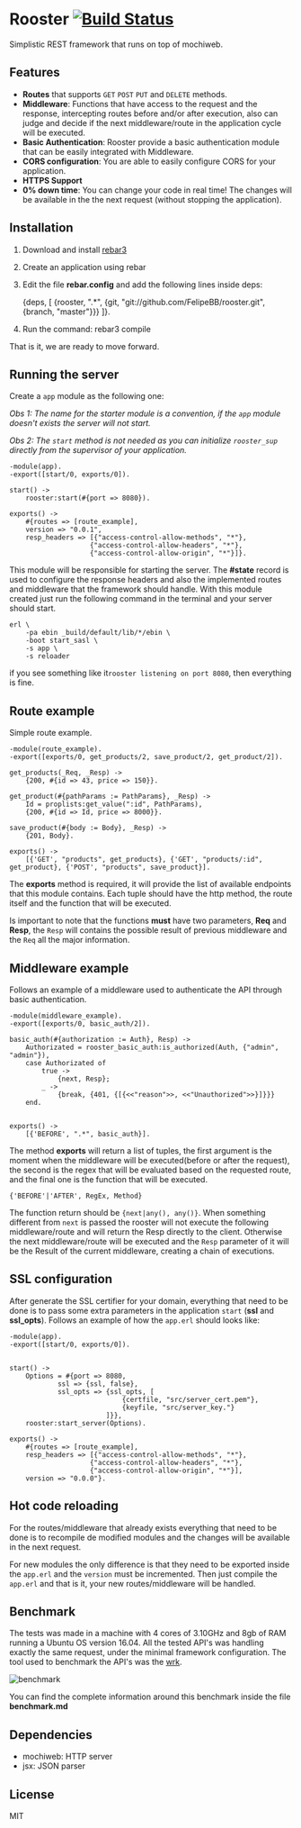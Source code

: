 # Rooster [![Build Status](https://travis-ci.org/FelipeBB/rooster.svg?branch=master)](https://travis-ci.org/FelipeBB/rooster) 
Simplistic REST framework that runs on top of mochiweb.
## Features
- **Routes** that supports `GET` `POST` `PUT` and `DELETE` methods.
- **Middleware**: Functions that have access to the request and the response, intercepting routes before and/or after execution, also can judge and decide if the next middleware/route in the application cycle will be executed.
- **Basic Authentication**: Rooster provide a basic authentication module that can be easily integrated with Middleware.
- **CORS configuration**: You are able to easily configure CORS for your application.
- **HTTPS Support**
- **0% down time**: You can change your code in real time! The changes will be available in the the next request (without stopping the application).

## Installation
1) Download and install [rebar3](https://www.rebar3.org/)

2) Create an application using rebar

3) Edit the file **rebar.config** and add the following lines inside deps:

	{deps, [ {rooster, ".*", {git, "git://github.com/FelipeBB/rooster.git", {branch, "master"}}} ]}.

4) Run the command: rebar3 compile

That is it, we are ready to move forward.

## Running the server

Create a `app` module as the following one:

*Obs 1: The name for the starter module is a convention, if the `app` module doesn't exists the server will not start.*

*Obs 2: The `start` method is not needed as you can initialize `rooster_sup` directly from the supervisor of your application.*

    -module(app).
    -export([start/0, exports/0]).

    start() ->
		rooster:start(#{port => 8080}).

    exports() ->
		#{routes => [route_example],
		version => "0.0.1",
		resp_headers => [{"access-control-allow-methods", "*"},
						{"access-control-allow-headers", "*"},
						{"access-control-allow-origin", "*"}]}.


This module will be responsible for starting the server. The **#state** record is used to configure the response headers and also the implemented routes and middleware that the framework should handle. With this module created just run the following command in the terminal and your server should start.

	erl \
	    -pa ebin _build/default/lib/*/ebin \
	    -boot start_sasl \
	    -s app \
	    -s reloader
	    
if you see something like it`rooster listening on port 8080`, then everything is fine.

## Route example
Simple route example.

	-module(route_example).
	-export([exports/0, get_products/2, save_product/2, get_product/2]).

	get_products(_Req, _Resp) ->
	    {200, #{id => 43, price => 150}}.	

	get_product(#{pathParams := PathParams}, _Resp) ->
    	Id = proplists:get_value(":id", PathParams),
    	{200, #{id => Id, price => 8000}}.

	save_product(#{body := Body}, _Resp) ->
	    {201, Body}.

	exports() ->
	    [{'GET', "products", get_products}, {'GET', "products/:id", get_product}, {'POST', "products", save_product}].


The **exports** method is required, it will provide the list of available endpoints that this module contains. Each tuple should have the http method, the route itself and the function that will be executed. 

Is important to note that the functions **must** have two parameters, **Req** and **Resp**, the `Resp` will contains the possible result of previous middleware and the `Req` all the major information.

## Middleware example

Follows an example of a middleware used to authenticate the API through basic authentication.

	-module(middleware_example).
	-export([exports/0, basic_auth/2]).

	basic_auth(#{authorization := Auth}, Resp) ->
	    Authorizated = rooster_basic_auth:is_authorized(Auth, {"admin", "admin"}),
	    case Authorizated of
            true ->
                {next, Resp};
            _ ->
                {break, {401, {[{<<"reason">>, <<"Unauthorized">>}]}}}
	    end. 


	exports() ->
	    [{'BEFORE', ".*", basic_auth}].

The method **exports** will return a list of tuples, the first argument is the moment when the middleware will be executed(before or after the request), the second is the regex that will be evaluated based on the requested route, and the final one is the function that will be executed.

	{'BEFORE'|'AFTER', RegEx, Method}
	
The function return should be `{next|any(), any()}`. When something different from `next` is passed the rooster will not execute the following middleware/route and will return the Resp directly to the client. Otherwise the next middleware/route will be executed and the `Resp` parameter of it will be the Result of the current middleware, creating a chain of executions.

## SSL configuration
After generate the SSL certifier for your domain, everything that need to be done is to pass some extra parameters in the application `start`  (**ssl** and **ssl_opts**). Follows an example of how the `app.erl` should looks like:

    -module(app).
    -export([start/0, exports/0]).


    start() ->
		Options = #{port => 8080,
				ssl => {ssl, false},
				ssl_opts => {ssl_opts, [
								{certfile, "src/server_cert.pem"},
								{keyfile, "src/server_key."}
							]}},
		rooster:start_server(Options).

    exports() ->
		#{routes => [route_example],
		resp_headers => [{"access-control-allow-methods", "*"},
						{"access-control-allow-headers", "*"},
						{"access-control-allow-origin", "*"}],
		version => "0.0.0"}.

## Hot code reloading

For the routes/middleware that already exists everything that need to be done is to recompile de modified modules and the changes will be available in the next request.

For new modules the only difference is that they need to be exported inside the `app.erl` and the `version` must be incremented. Then just compile the `app.erl` and that is it, your new routes/middleware will be handled.

## Benchmark

The tests was made in a machine with 4 cores of 3.10GHz and 8gb of RAM running a Ubuntu OS version 16.04. All the tested API's was handling exactly the same request, under the minimal framework configuration.
The tool used to benchmark the API's was the [wrk](https://github.com/wg/wrk).


![benchmark](https://cloud.githubusercontent.com/assets/5730881/23285787/09a2bfb8-fa12-11e6-990e-6a7014f52122.png)


You can find the complete information around this benchmark inside the file **benchmark.md**


## Dependencies
- mochiweb: HTTP server
- jsx: JSON parser

## License
MIT
